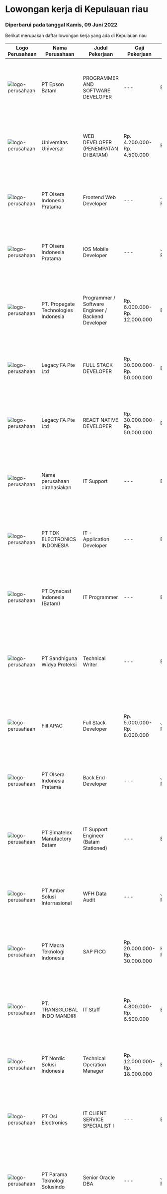 
  # Lowongan kerja di Kepulauan riau

  ### Diperbarui pada tanggal Kamis, 09 Juni 2022

  Berikut merupakan daftar lowongan kerja yang ada di Kepulauan riau

  |Logo Perusahaan | Nama Perusahaan | Judul Pekerjaan | Gaji Pekerjaan | Lokasi | Deskripsi | Tanggal diunggah | Pranala |
  | -------------- | --------------- | --------------- | --------- | --------- | -------------- | ------- | ----------- |
  |![logo-perusahaan](https://image-service-cdn.seek.com.au/172664a5febff8fd42d31382d564aeb810090045/ee4dce1061f3f616224767ad58cb2fc751b8d2dc)|PT Epson Batam|PROGRAMMER AND SOFTWARE DEVELOPER|---|Batam|Requirements: Candidate must possess at least Diploma/ Bachelor's Degree in Engineering Computer, Computer Science/Information Technology or...|Senin, 06 Juni 2022|https://www.jobstreet.co.id/id/job/programmer-and-software-developer-3908034?token=0~d560a0cf-47ad-416f-958d-9a3a4358ddc5&sectionRank=1&jobId=jobstreet-id-job-3908034|
|![logo-perusahaan](https://image-service-cdn.seek.com.au/872a4f5f67ec54088d1d3b199ea228bef1b40ae9/ee4dce1061f3f616224767ad58cb2fc751b8d2dc)|Universitas Universal|WEB DEVELOPER (PENEMPATAN DI BATAM)|Rp. 4.200.000-Rp. 4.500.000|Batam|Tugas dan Tanggung Jawab: Membangun dan mengoperasikan website; Menulis fungsi-fungsi logika program dengan rapi dan terorganisir; Mengembangkan ide...|Selasa, 07 Juni 2022|https://www.jobstreet.co.id/id/job/web-developer-penempatan-di-batam-3911098?token=0~d560a0cf-47ad-416f-958d-9a3a4358ddc5&sectionRank=2&jobId=jobstreet-id-job-3911098|
|![logo-perusahaan](https://image-service-cdn.seek.com.au/90e9bb2e5bcac40b68d491aafb34203d371349a1/ee4dce1061f3f616224767ad58cb2fc751b8d2dc)|PT Olsera Indonesia Pratama|Frontend Web Developer|---|Jakarta Raya|Responsibilities: Development in an AGILE environment Create good product with accessibility and security compliance Create good product with...|Sabtu, 04 Juni 2022|https://www.jobstreet.co.id/id/job/frontend-web-developer-3890847?token=0~d560a0cf-47ad-416f-958d-9a3a4358ddc5&sectionRank=3&jobId=jobstreet-id-job-3890847|
|![logo-perusahaan](https://image-service-cdn.seek.com.au/90e9bb2e5bcac40b68d491aafb34203d371349a1/ee4dce1061f3f616224767ad58cb2fc751b8d2dc)|PT Olsera Indonesia Pratama|IOS Mobile Developer|---|Jakarta Raya|Responsibilities: Development in an AGILE environment Build reusable codes and libraries Create good product with accessibility and security...|Selasa, 07 Juni 2022|https://www.jobstreet.co.id/id/job/ios-mobile-developer-3892469?token=0~d560a0cf-47ad-416f-958d-9a3a4358ddc5&sectionRank=4&jobId=jobstreet-id-job-3892469|
|![logo-perusahaan](https://i.ibb.co/sqvTCh9/112815900-stock-vector-no-image-available-icon-flat-vector.webp)|PT. Propagate Technologies Indonesia|Programmer / Software Engineer / Backend Developer|Rp. 6.000.000-Rp. 12.000.000|Batam|— Candidate must possess at least Diploma or Bachelor's Degree in Computer Science/Information Technology or equivalent.— At least 1 year of working...|Sabtu, 04 Juni 2022|https://www.jobstreet.co.id/id/job/programmer-software-engineer-backend-developer-3907171?token=0~d560a0cf-47ad-416f-958d-9a3a4358ddc5&sectionRank=5&jobId=jobstreet-id-job-3907171|
|![logo-perusahaan](https://image-service-cdn.seek.com.au/4ca255460a517be0738e175e80e6ef518426540e/ee4dce1061f3f616224767ad58cb2fc751b8d2dc)|Legacy FA Pte Ltd|FULL STACK DEVELOPER|Rp. 30.000.000-Rp. 50.000.000|Batam|We are looking for a Full Stack developer interested in building performant and UI friendly web apps and scalable backends. As a Full Stack Developer,...|Sabtu, 04 Juni 2022|https://www.jobstreet.co.id/id/job/full-stack-developer-9597479/origin/sg?token=0~d560a0cf-47ad-416f-958d-9a3a4358ddc5&sectionRank=6&jobId=jobstreet-sg-job-9597479|
|![logo-perusahaan](https://image-service-cdn.seek.com.au/1942bd37c68c1b69e7f22b9164df09c339de5ebc/ee4dce1061f3f616224767ad58cb2fc751b8d2dc)|Legacy FA Pte Ltd|REACT NATIVE DEVELOPER|Rp. 30.000.000-Rp. 50.000.000|Batam|We are looking for a React Native developer interested in building performant and UI friendly mobile apps for both iOS and Android platforms. You will...|Sabtu, 04 Juni 2022|https://www.jobstreet.co.id/id/job/react-native-developer-9597455/origin/sg?token=0~d560a0cf-47ad-416f-958d-9a3a4358ddc5&sectionRank=7&jobId=jobstreet-sg-job-9597455|
|![logo-perusahaan](https://i.ibb.co/sqvTCh9/112815900-stock-vector-no-image-available-icon-flat-vector.webp)|Nama perusahaan dirahasiakan|IT Support|---|Bintan|Job Description: Managing the smooth running of day-to-day business operations including monitoring, identifying and resolving technical problem,...|Rabu, 01 Juni 2022|https://www.jobstreet.co.id/id/job/it-support-3903336?token=0~d560a0cf-47ad-416f-958d-9a3a4358ddc5&sectionRank=8&jobId=jobstreet-id-job-3903336|
|![logo-perusahaan](https://image-service-cdn.seek.com.au/abf296bd91f8d6875073b1d919f8980bdd50bf3a/ee4dce1061f3f616224767ad58cb2fc751b8d2dc)|PT TDK ELECTRONICS INDONESIA|IT - Application Developer|---|Batam|Tasks and responsibilities Ensuring the availability and reliability of the System. Ensuring adequate license required for running the System...|Selasa, 31 Mei 2022|https://www.jobstreet.co.id/id/job/it-application-developer-3902039?token=0~d560a0cf-47ad-416f-958d-9a3a4358ddc5&sectionRank=9&jobId=jobstreet-id-job-3902039|
|![logo-perusahaan](https://i.ibb.co/sqvTCh9/112815900-stock-vector-no-image-available-icon-flat-vector.webp)|PT Dynacast Indonesia (Batam)|IT Programmer|---|Batam|Job Description : Develop and design a computer programs to perform specific tasks related to organizational goals. Reviewing operating systems and...|Senin, 30 Mei 2022|https://www.jobstreet.co.id/id/job/it-programmer-3900006?token=0~d560a0cf-47ad-416f-958d-9a3a4358ddc5&sectionRank=10&jobId=jobstreet-id-job-3900006|
|![logo-perusahaan](https://image-service-cdn.seek.com.au/5726fa42d716007b6456f5c95df05e50020ded28/ee4dce1061f3f616224767ad58cb2fc751b8d2dc)|PT Sandhiguna Widya Proteksi|Technical Writer|---|Batam|Expected Qualification Recent graduates with degree(s) in computer science/engineering, informatics, or mathematics Adequate understanding in computer...|Jumat, 03 Juni 2022|https://www.jobstreet.co.id/id/job/technical-writer-3906478?token=0~d560a0cf-47ad-416f-958d-9a3a4358ddc5&sectionRank=11&jobId=jobstreet-id-job-3906478|
|![logo-perusahaan](https://image-service-cdn.seek.com.au/c629647e41bf2ff3464b59fe02b2b076721a5b94/ee4dce1061f3f616224767ad58cb2fc751b8d2dc)|Fill APAC|Full Stack Developer|Rp. 5.000.000-Rp. 8.000.000|Jakarta Raya|In this role, you will be part of a team to design, develop web/mobile application.Benefits : International networking (experience working with...|Selasa, 31 Mei 2022|https://www.jobstreet.co.id/id/job/full-stack-developer-9628115/origin/sg?token=0~d560a0cf-47ad-416f-958d-9a3a4358ddc5&sectionRank=12&jobId=jobstreet-sg-job-9628115|
|![logo-perusahaan](https://image-service-cdn.seek.com.au/90e9bb2e5bcac40b68d491aafb34203d371349a1/ee4dce1061f3f616224767ad58cb2fc751b8d2dc)|PT Olsera Indonesia Pratama|Back End Developer|---|Jakarta Raya|Responsibilities: Development in an AGILE environment Create good product with accessibility and security compliance Create good product with...|Jumat, 27 Mei 2022|https://www.jobstreet.co.id/id/job/back-end-developer-3886495?token=0~d560a0cf-47ad-416f-958d-9a3a4358ddc5&sectionRank=13&jobId=jobstreet-id-job-3886495|
|![logo-perusahaan](https://image-service-cdn.seek.com.au/0a713f4bbc9973d6cbb9e6e55f52580bd6a6cbe4/ee4dce1061f3f616224767ad58cb2fc751b8d2dc)|PT Simatelex Manufactory Batam|IT Support Engineer (Batam Stationed)|---|Batam|Responsible for managing domain infrastructure to the IT network environment, monitoring exchange email services, managing daily housekeeping work and...|Senin, 23 Mei 2022|https://www.jobstreet.co.id/id/job/it-support-engineer-batam-stationed-3892100?token=0~d560a0cf-47ad-416f-958d-9a3a4358ddc5&sectionRank=14&jobId=jobstreet-id-job-3892100|
|![logo-perusahaan](https://i.ibb.co/sqvTCh9/112815900-stock-vector-no-image-available-icon-flat-vector.webp)|PT Amber Solusi Internasional|WFH Data Audit|---|Jakarta Raya|We are running a fast-track selection process, if you get shortlisted, you will get an email invitation soon, check your email often. Will be...|Rabu, 25 Mei 2022|https://www.jobstreet.co.id/id/job/wfh-data-audit-3896170?token=0~d560a0cf-47ad-416f-958d-9a3a4358ddc5&sectionRank=15&jobId=jobstreet-id-job-3896170|
|![logo-perusahaan](https://image-service-cdn.seek.com.au/ab3c74a170a52416de56958eda35d885d8dfff13/ee4dce1061f3f616224767ad58cb2fc751b8d2dc)|PT Macra Teknologi Indonesia|SAP FICO|Rp. 20.000.000-Rp. 30.000.000|Kepulauan Riau|- At least 2 to 3 full life cycle SAP project implementation in the area of FICO- 5+ years of hands-on strong SAP FICO experience with a combination...|Jumat, 27 Mei 2022|https://www.jobstreet.co.id/id/job/sap-fico-3898518?token=0~d560a0cf-47ad-416f-958d-9a3a4358ddc5&sectionRank=16&jobId=jobstreet-id-job-3898518|
|![logo-perusahaan](https://image-service-cdn.seek.com.au/f7eba3cdce0401da84f9bc212b6311f4805b2dd6/ee4dce1061f3f616224767ad58cb2fc751b8d2dc)|PT. TRANSGLOBAL INDO MANDIRI|IT Staff|Rp. 4.800.000-Rp. 6.500.000|Batam|IT Support (menghandle perangkat lunak, jaringan, dll kantor) Koordinasi konten postingan website dan sosmed dengan subcon luar Photography &amp;...|Rabu, 18 Mei 2022|https://www.jobstreet.co.id/id/job/it-staff-3886514?token=0~d560a0cf-47ad-416f-958d-9a3a4358ddc5&sectionRank=17&jobId=jobstreet-id-job-3886514|
|![logo-perusahaan](https://image-service-cdn.seek.com.au/eeba5e0742cad4113db9d930901144d067a8e937/ee4dce1061f3f616224767ad58cb2fc751b8d2dc)|PT Nordic Solusi Indonesia|Technical Operation Manager|Rp. 12.000.000-Rp. 18.000.000|Batam|Requirement: At least 5 Year(s) of working experience in the related field is required for this position. Required Skill(s): Windows Server,...|Jumat, 20 Mei 2022|https://www.jobstreet.co.id/id/job/technical-operation-manager-3891071?token=0~d560a0cf-47ad-416f-958d-9a3a4358ddc5&sectionRank=18&jobId=jobstreet-id-job-3891071|
|![logo-perusahaan](https://image-service-cdn.seek.com.au/762af4bb92eb6d64d3727b933c9159f322c9ec25/ee4dce1061f3f616224767ad58cb2fc751b8d2dc)|PT Osi Electronics|IT CLIENT SERVICE SPECIALIST I|---|Batam|Associate’s or bachelor’s degree in computer science or a related field. 2+ years of experience in a technical support role. Working knowledge and...|Selasa, 17 Mei 2022|https://www.jobstreet.co.id/id/job/it-client-service-specialist-i-3885290?token=0~d560a0cf-47ad-416f-958d-9a3a4358ddc5&sectionRank=19&jobId=jobstreet-id-job-3885290|
|![logo-perusahaan](https://i.ibb.co/sqvTCh9/112815900-stock-vector-no-image-available-icon-flat-vector.webp)|PT Parama Teknologi Solusindo|Senior Oracle DBA|---|Jakarta Raya|Job Description: Responsible for project delnery, which includes solutioning, implementing, migration and upgrading for oracle Standalone, HA and DR...|Rabu, 18 Mei 2022|https://www.jobstreet.co.id/id/job/senior-oracle-dba-3887558?token=0~d560a0cf-47ad-416f-958d-9a3a4358ddc5&sectionRank=20&jobId=jobstreet-id-job-3887558|
|![logo-perusahaan](https://i.ibb.co/sqvTCh9/112815900-stock-vector-no-image-available-icon-flat-vector.webp)|CBI-electric|Scaffolding Senior Supervisor (Trainer)|---|Batam|Job Overview:Over-all responsibility is project execution of Laborer procedures activities.Key Tasks and Responsibilities: As per JD provided to HR...|Rabu, 08 Juni 2022|https://www.jobstreet.co.id/id/job/scaffolding-senior-supervisor-trainer-1031929233?token=0~d560a0cf-47ad-416f-958d-9a3a4358ddc5&sectionRank=21&jobId=jobstreet-id-job-1031929233|
|![logo-perusahaan](https://i.ibb.co/sqvTCh9/112815900-stock-vector-no-image-available-icon-flat-vector.webp)|CBI-electric|Laborer|---|Batam|Job Overview:Over-all responsibility is project execution of Laborer procedures activities.Key Tasks and Responsibilities: As per JD provided to HR...|Rabu, 08 Juni 2022|https://www.jobstreet.co.id/id/job/laborer-1031889497?token=0~d560a0cf-47ad-416f-958d-9a3a4358ddc5&sectionRank=22&jobId=jobstreet-id-job-1031889497|
|![logo-perusahaan](https://i.ibb.co/sqvTCh9/112815900-stock-vector-no-image-available-icon-flat-vector.webp)|National Oilwell Varco|Database Programmer|---|Batam|1. Job requirements :Undertake the design, coding, and testing of solutions using MS Access and SQL Server technologiesAnalyse user requirements and...|Rabu, 08 Juni 2022|https://www.jobstreet.co.id/id/job/database-programmer-1031886348?token=0~d560a0cf-47ad-416f-958d-9a3a4358ddc5&sectionRank=23&jobId=jobstreet-id-job-1031886348|
|![logo-perusahaan](https://i.ibb.co/sqvTCh9/112815900-stock-vector-no-image-available-icon-flat-vector.webp)|CBI-electric|Estimator (Structure)|---|Batam|Job Overview:Hire experience estimator to handle project AFC estimate due to project requirementKey Tasks and Responsibilities: To estimate structural...|Rabu, 08 Juni 2022|https://www.jobstreet.co.id/id/job/estimator-structure-1031880074?token=0~d560a0cf-47ad-416f-958d-9a3a4358ddc5&sectionRank=24&jobId=jobstreet-id-job-1031880074|
|![logo-perusahaan](https://i.ibb.co/sqvTCh9/112815900-stock-vector-no-image-available-icon-flat-vector.webp)|PT Infineon Technologies Batam|Senior Engineer Factory Integration|---|Batam|At a glanceIn your role as Senior Engineer Factory Integration, you will be responsible for Equipment Automation Solution Creation SDLC, provide...|Selasa, 31 Mei 2022|https://www.jobstreet.co.id/id/job/senior-engineer-factory-integration-1031834449?token=0~d560a0cf-47ad-416f-958d-9a3a4358ddc5&sectionRank=25&jobId=jobstreet-id-job-1031834449|


  [Kembali ke daftar lowongan kerja 🔙](../README.md#daftar-lowongan-kerja)
  